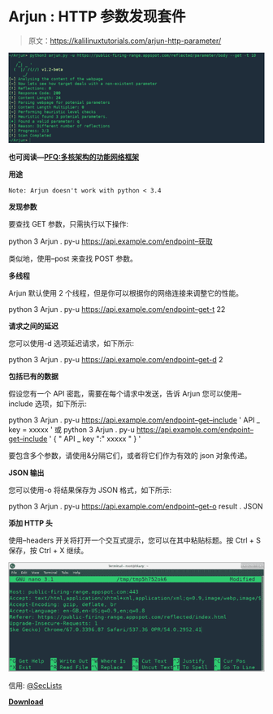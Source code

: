 # Arjun : HTTP 参数发现套件

> 原文：<https://kalilinuxtutorials.com/arjun-http-parameter/>

![](img/25fdfc650ed267d6e01a02ff6ce3e2e1.png)

**也可阅读—[PFQ:多核架构的功能网络框架](https://kalilinuxtutorials.com/pfq-functional-network-framework/)**

**用途**

```
Note: Arjun doesn't work with python < 3.4
```

**发现参数**

要查找 GET 参数，只需执行以下操作:

python 3 Arjun . py-u https://api.example.com/endpoint–获取

类似地，使用–post 来查找 POST 参数。

**多线程**

Arjun 默认使用 2 个线程，但是你可以根据你的网络连接来调整它的性能。

python 3 Arjun . py-u https://api.example.com/endpoint–get-t 22

**请求之间的延迟**

您可以使用-d 选项延迟请求，如下所示:

python 3 Arjun . py-u https://api.example.com/endpoint–get-d 2

**包括已有的数据**

假设您有一个 API 密匙，需要在每个请求中发送，告诉 Arjun 您可以使用–include 选项，如下所示:

python 3 Arjun . py-u https://api.example.com/endpoint–get–include ' API _ key = xxxxx '
或
python 3 Arjun . py-u https://api.example.com/endpoint–get–include ' { " API _ key ":" xxxxx " } '

要包含多个参数，请使用&分隔它们，或者将它们作为有效的 json 对象传递。

**JSON 输出**

您可以使用-o 将结果保存为 JSON 格式，如下所示:

python 3 Arjun . py-u https://api.example.com/endpoint–get-o result . JSON

**添加 HTTP 头**

使用–headers 开关将打开一个交互式提示，您可以在其中粘贴标题。按 Ctrl + S 保存，按 Ctrl + X 继续。

![](img/5cc8cc8b7f04cb72db54e0bc719a36e7.png)

信用: [@SecLists](https://github.com/danielmiessler/SecLists)

[**Download**](https://github.com/s0md3v/Arjun/)